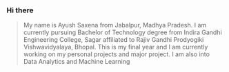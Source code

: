 ### Hi there
> My name is Ayush Saxena from Jabalpur, Madhya Pradesh.
> I am currently pursuing Bachelor of Technology degree from Indira Gandhi Engineering College, Sagar affiliated to Rajiv Gandhi Prodyogiki Vishwavidyalaya, Bhopal.
> This is my final year and I am currently working on my personal projects and major project.
> I am also into Data Analytics and Machine Learning
